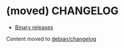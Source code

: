 # (moved) CHANGELOG
* [Binary releases](https://github.com/robert7/nixnote2/releases)

Content moved to [debian/changelog](https://github.com/robert7-packaging/nixnote2/blob/master/packaging/nixnote21/debian/changelog)
